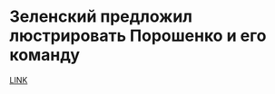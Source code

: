# Зеленский предложил люстрировать Порошенко и его команду 



[LINK](https://varlamov.ru/3513385.html)